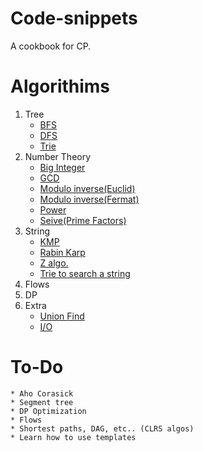 # Code-snippets
A cookbook for CP.

# Algorithims
1. Tree 
    * [BFS](./bfs.cpp)
    * [DFS](./dfs.cpp)
    * [Trie](./trie.cpp)
2. Number Theory
    * [Big Integer](./big_integer.cpp)
    * [GCD](./gcd.cpp)
    * [Modulo inverse(Euclid)](./mod_inv_euclid.cpp)
    * [Modulo inverse(Fermat)](./mod_inv_Fermat.cpp)
    * [Power](./power.cpp)
    * [Seive(Prime Factors)](./seive_of_eras.cpp)
3. String
    * [KMP](./kmp.cpp)
    * [Rabin Karp](./rabin_karp.cpp)
    * [Z algo.](./z_algo.cpp)
    * [Trie to search a string](./trie.cpp)
4. Flows
5. DP
6. Extra
    * [Union Find](./Union_find_ds.cpp)
    * [I/O](./fast_i_o.cpp)

# To-Do
    * Aho Corasick
    * Segment tree
    * DP Optimization
    * Flows
    * Shortest paths, DAG, etc.. (CLRS algos)
    * Learn how to use templates